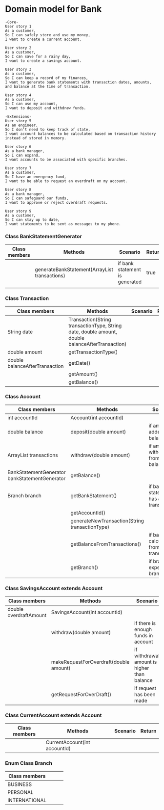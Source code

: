 # Domain model for Bank

```
-Core-
User story 1
As a customer,
So I can safely store and use my money,
I want to create a current account.

User story 2
As a customer,
So I can save for a rainy day,
I want to create a savings account.

User story 3
As a customer,
So I can keep a record of my finances,
I want to generate bank statements with transaction dates, amounts, and balance at the time of transaction.

User story 4
As a customer,
So I can use my account,
I want to deposit and withdraw funds.

-Extensions-
User story 5
As an engineer,
So I don't need to keep track of state,
I want account balances to be calculated based on transaction history instead of stored in memory.

User story 6
As a bank manager,
So I can expand,
I want accounts to be associated with specific branches.

User story 7
As a customer,
So I have an emergency fund,
I want to be able to request an overdraft on my account.

User story 8
As a bank manager,
So I can safeguard our funds,
I want to approve or reject overdraft requests.

User story 9
As a customer,
So I can stay up to date,
I want statements to be sent as messages to my phone.
```

### Class BankStatementGenerator

| Class members | Methods                                                    | Scenario                       | Return |
|---------------|------------------------------------------------------------|--------------------------------|--------|
|               | generateBankStatement(ArrayList<Transaction> transactions) | if bank statement is generated | true   |
|               |                                                            |                                |        |

### Class Transaction

| Class members                  | Methods                                                                                         | Scenario | Return |
|--------------------------------|-------------------------------------------------------------------------------------------------|----------|--------|
| String date                    | Transaction(String transactionType, String date, double amount, double balanceAfterTransaction) |          |        |
| double amount                  | getTransactionType()                                                                            |          |        |
| double balanceAfterTransaction | getDate()                                                                                       |          |        |
|                                | getAmount()                                                                                     |          |        |
|                                | getBalance()                                                                                    |          |        |


### Class Account

| Class members                                 | Methods                                        | Scenario                                   | Return |
|-----------------------------------------------|------------------------------------------------|--------------------------------------------|--------|
| int accountId                                 | Account(int accountId)                         |                                            |        |
| double balance                                | deposit(double amount)                         | if amount is added to balance              | true   |
| ArrayList<Transaction> transactions           | withdraw(double amount)                        | if amount is withdrawn from balance        | true   |
| BankStatementGenerator bankStatementGenerator | getBalance()                                   |                                            |        |
| Branch branch                                 | getBankStatement()                             | if bank statement has all transactions     | true   |
|                                               | getAccountId()                                 |                                            |        |
|                                               | generateNewTransaction(String transactionType) |                                            |        |
|                                               | getBalanceFromTransactions()                   | if balance is calculated from transactions |        |
|                                               | getBranch()                                    | if branch is expected branch               |        |


### Class SavingsAccount extends Account

| Class members          | Methods                                | Scenario                                    | Return |
|------------------------|----------------------------------------|---------------------------------------------|--------|
| double overdraftAmount | SavingsAccount(int accountId)          |                                             |        |
|                        | withdraw(double amount)                | if there is enough funds in account         | true   |
|                        | makeRequestForOverdraft(double amount) | if withdrawal amount is higher than balance |        |
|                        | getRequestForOverDraft()               | if request has been made                    | double |


### Class CurrentAccount extends Account

| Class members | Methods                       | Scenario | Return |
|---------------|-------------------------------|----------|--------|
|               | CurrentAccount(int accountId) |          |        |


### Enum Class Branch

| Class members |   |   |   |
|---------------|---|---|---|
| BUSINESS      |   |   |   |
| PERSONAL      |   |   |   |
| INTERNATIONAL |   |   |   |
